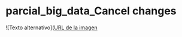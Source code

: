 # parcial_big_data_Cancel changes

![Texto alternativo]([URL de la imagen ](https://www.educacionbogota.edu.co/portal_institucional/themes/sed_govimentum8/images/LOGO-SED-2-.png)
